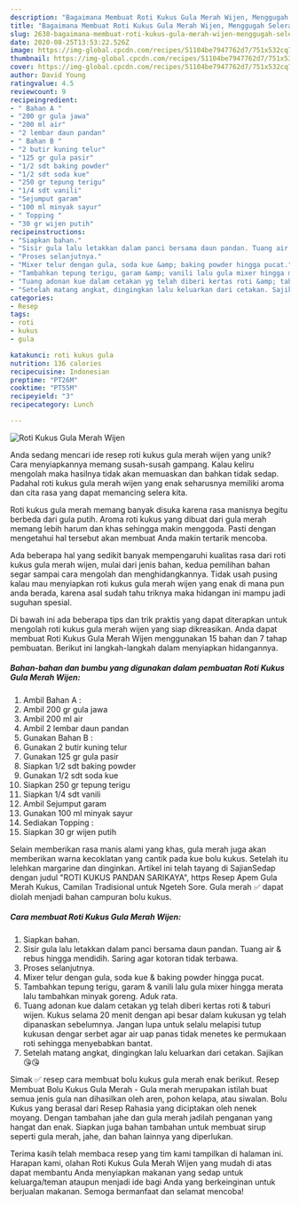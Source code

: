 ```yaml
---
description: "Bagaimana Membuat Roti Kukus Gula Merah Wijen, Menggugah Selera"
title: "Bagaimana Membuat Roti Kukus Gula Merah Wijen, Menggugah Selera"
slug: 2638-bagaimana-membuat-roti-kukus-gula-merah-wijen-menggugah-selera
date: 2020-08-25T13:53:22.526Z
image: https://img-global.cpcdn.com/recipes/51104be7947762d7/751x532cq70/roti-kukus-gula-merah-wijen-foto-resep-utama.jpg
thumbnail: https://img-global.cpcdn.com/recipes/51104be7947762d7/751x532cq70/roti-kukus-gula-merah-wijen-foto-resep-utama.jpg
cover: https://img-global.cpcdn.com/recipes/51104be7947762d7/751x532cq70/roti-kukus-gula-merah-wijen-foto-resep-utama.jpg
author: David Young
ratingvalue: 4.5
reviewcount: 9
recipeingredient:
- " Bahan A "
- "200 gr gula jawa"
- "200 ml air"
- "2 lembar daun pandan"
- " Bahan B "
- "2 butir kuning telur"
- "125 gr gula pasir"
- "1/2 sdt baking powder"
- "1/2 sdt soda kue"
- "250 gr tepung terigu"
- "1/4 sdt vanili"
- "Sejumput garam"
- "100 ml minyak sayur"
- " Topping "
- "30 gr wijen putih"
recipeinstructions:
- "Siapkan bahan."
- "Sisir gula lalu letakkan dalam panci bersama daun pandan. Tuang air &amp; rebus hingga mendidih. Saring agar kotoran tidak terbawa."
- "Proses selanjutnya."
- "Mixer telur dengan gula, soda kue &amp; baking powder hingga pucat."
- "Tambahkan tepung terigu, garam &amp; vanili lalu gula mixer hingga merata lalu tambahkan minyak goreng. Aduk rata."
- "Tuang adonan kue dalam cetakan yg telah diberi kertas roti &amp; taburi wijen. Kukus selama 20 menit dengan api besar dalam kukusan yg telah dipanaskan sebelumnya. Jangan lupa untuk selalu melapisi tutup kukusan dengar serbet agar air uap panas tidak menetes ke permukaan roti sehingga menyebabkan bantat."
- "Setelah matang angkat, dingingkan lalu keluarkan dari cetakan. Sajikan 😘😘"
categories:
- Resep
tags:
- roti
- kukus
- gula

katakunci: roti kukus gula 
nutrition: 136 calories
recipecuisine: Indonesian
preptime: "PT26M"
cooktime: "PT55M"
recipeyield: "3"
recipecategory: Lunch

---
```



![Roti Kukus Gula Merah Wijen](https://img-global.cpcdn.com/recipes/51104be7947762d7/751x532cq70/roti-kukus-gula-merah-wijen-foto-resep-utama.jpg)

Anda sedang mencari ide resep roti kukus gula merah wijen yang unik? Cara menyiapkannya memang susah-susah gampang. Kalau keliru mengolah maka hasilnya tidak akan memuaskan dan bahkan tidak sedap. Padahal roti kukus gula merah wijen yang enak seharusnya memiliki aroma dan cita rasa yang dapat memancing selera kita.

Roti kukus gula merah memang banyak disuka karena rasa manisnya begitu berbeda dari gula putih. Aroma roti kukus yang dibuat dari gula merah memang lebih harum dan khas sehingga makin menggoda. Pasti dengan mengetahui hal tersebut akan membuat Anda makin tertarik mencoba.

Ada beberapa hal yang sedikit banyak mempengaruhi kualitas rasa dari roti kukus gula merah wijen, mulai dari jenis bahan, kedua pemilihan bahan segar sampai cara mengolah dan menghidangkannya. Tidak usah pusing kalau mau menyiapkan roti kukus gula merah wijen yang enak di mana pun anda berada, karena asal sudah tahu triknya maka hidangan ini mampu jadi suguhan spesial.


Di bawah ini ada beberapa tips dan trik praktis yang dapat diterapkan untuk mengolah roti kukus gula merah wijen yang siap dikreasikan. Anda dapat membuat Roti Kukus Gula Merah Wijen menggunakan 15 bahan dan 7 tahap pembuatan. Berikut ini langkah-langkah dalam menyiapkan hidangannya.

<!--inarticleads1-->

##### Bahan-bahan dan bumbu yang digunakan dalam pembuatan Roti Kukus Gula Merah Wijen:

1. Ambil  Bahan A :
1. Ambil 200 gr gula jawa
1. Ambil 200 ml air
1. Ambil 2 lembar daun pandan
1. Gunakan  Bahan B :
1. Gunakan 2 butir kuning telur
1. Gunakan 125 gr gula pasir
1. Siapkan 1/2 sdt baking powder
1. Gunakan 1/2 sdt soda kue
1. Siapkan 250 gr tepung terigu
1. Siapkan 1/4 sdt vanili
1. Ambil Sejumput garam
1. Gunakan 100 ml minyak sayur
1. Sediakan  Topping :
1. Siapkan 30 gr wijen putih


Selain memberikan rasa manis alami yang khas, gula merah juga akan memberikan warna kecoklatan yang cantik pada kue bolu kukus. Setelah itu lelehkan margarine dan dinginkan. Artikel ini telah tayang di SajianSedap dengan judul &#34;ROTI KUKUS PANDAN SARIKAYA&#34;, https Resep Apem Gula Merah Kukus, Camilan Tradisional untuk Ngeteh Sore. Gula merah ✅ dapat diolah menjadi bahan campuran bolu kukus. 

<!--inarticleads2-->

##### Cara membuat Roti Kukus Gula Merah Wijen:

1. Siapkan bahan.
1. Sisir gula lalu letakkan dalam panci bersama daun pandan. Tuang air &amp; rebus hingga mendidih. Saring agar kotoran tidak terbawa.
1. Proses selanjutnya.
1. Mixer telur dengan gula, soda kue &amp; baking powder hingga pucat.
1. Tambahkan tepung terigu, garam &amp; vanili lalu gula mixer hingga merata lalu tambahkan minyak goreng. Aduk rata.
1. Tuang adonan kue dalam cetakan yg telah diberi kertas roti &amp; taburi wijen. Kukus selama 20 menit dengan api besar dalam kukusan yg telah dipanaskan sebelumnya. Jangan lupa untuk selalu melapisi tutup kukusan dengar serbet agar air uap panas tidak menetes ke permukaan roti sehingga menyebabkan bantat.
1. Setelah matang angkat, dingingkan lalu keluarkan dari cetakan. Sajikan 😘😘


Simak ✅ resep cara membuat bolu kukus gula merah enak berikut. Resep Membuat Bolu Kukus Gula Merah - Gula merah merupakan istilah buat semua jenis gula nan dihasilkan oleh aren, pohon kelapa, atau siwalan. Bolu Kukus yang berasal dari Resep Rahasia yang diciptakan oleh nenek moyang. Dengan tambahan jahe dan gula merah jadilah penganan yang hangat dan enak. Siapkan juga bahan tambahan untuk membuat sirup seperti gula merah, jahe, dan bahan lainnya yang diperlukan. 

Terima kasih telah membaca resep yang tim kami tampilkan di halaman ini. Harapan kami, olahan Roti Kukus Gula Merah Wijen yang mudah di atas dapat membantu Anda menyiapkan makanan yang sedap untuk keluarga/teman ataupun menjadi ide bagi Anda yang berkeinginan untuk berjualan makanan. Semoga bermanfaat dan selamat mencoba!
